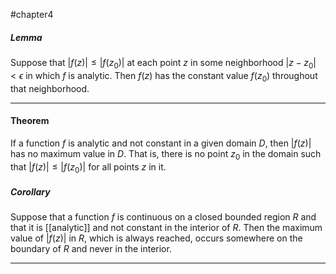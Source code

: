 #chapter4 
##### Lemma
Suppose that $\vert f(z)\vert \leq \vert f(z_0 )\vert$ at each point $z$ in some neighborhood $\vert z- z_0\vert < \epsilon$ in which $f$ is analytic. Then $f(z)$ has the constant value $f(z_0 )$ throughout that neighborhood.

---

#### Theorem 
If a function $f$ is analytic and not constant in a given domain $D$, then $\vert f(z)\vert$ has no maximum value in $D$. That is, there is no point $z_0$ in the domain such that $\vert f(z)\vert \leq \vert f(z_0) \vert$ for all points $z$ in it.

##### Corollary
 Suppose that a function $f$ is continuous on a closed bounded region $R$ and that it is [[analytic]] and not constant in the interior of $R$. Then the maximum value of $\vert f(z)\vert$ in $R$, which is always reached, occurs somewhere on the boundary of $R$ and never in the interior.

---